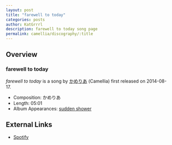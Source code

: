```yaml
---
layout: post
title: "farewell to today"
categories: posts
author: KatGrrrl
description: farewell to today song page
permalink: camellia/discography/:title
---
```


## Overview

### farewell to today

*farewell to today* is a song by [かめりあ](/camellia) (Camellia) first released on 2014-08-17.

* Composition: かめりあ
* Length: 05:01
* Album Appearances: [sudden shower](/camellia/albums/sudden-shower)

## External Links

* [Spotify](https://open.spotify.com/track/0wqLGboZ9dVZ7upxqmkfzw?si=ba03bf73426448c6)
